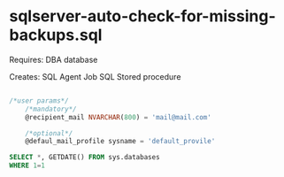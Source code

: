 # sqlserver-auto-check-for-missing-backups.sql

Requires: 
DBA database

Creates:
SQL Agent Job 
SQL Stored procedure


```sql

/*user params*/
    /*mandatory*/
    @recipient_mail NVARCHAR(800) = 'mail@mail.com'

    /*optional*/
    @defaul_mail_profile sysname = 'default_provile'

SELECT *, GETDATE() FROM sys.databases
WHERE 1=1
```